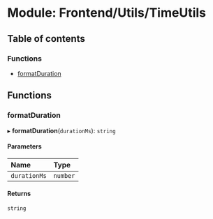 # Module: Frontend/Utils/TimeUtils

## Table of contents

### Functions

- [formatDuration](Frontend_Utils_TimeUtils.md#formatduration)

## Functions

### formatDuration

▸ **formatDuration**(`durationMs`): `string`

#### Parameters

| Name         | Type     |
| :----------- | :------- |
| `durationMs` | `number` |

#### Returns

`string`
